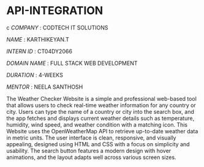 # API-INTEGRATION
c
*COMPANY* : CODTECH IT SOLUTIONS

*NAME* : KARTHIKEYAN.T

*INTERN ID* : CT04DY2066

*DOMAIN NAME* : FULL STACK WEB DEVELOPMENT

*DURATION* : 4-WEEKS

*MENTOR* : NEELA SANTHOSH

The Weather Checker Website is a simple and professional web-based tool that allows users to check real-time weather information for any country or city. Users can type the name of a country or city into the search box, and the app fetches and displays current weather details such as temperature, humidity, wind speed, and weather condition with a matching icon. This Website uses the OpenWeatherMap API to retrieve up-to-date weather data in metric units. The user interface is clean, responsive, and visually appealing, designed using HTML and CSS with a focus on simplicity and usability. The search button features a modern design with hover animations, and the layout adapts well across various screen sizes.


